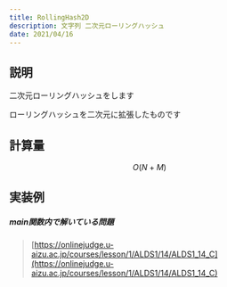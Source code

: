```yaml
---
title: RollingHash2D
description: 文字列 二次元ローリングハッシュ
date: 2021/04/16
---
```


## 説明
二次元ローリングハッシュをします

ローリングハッシュを二次元に拡張したものです

## 計算量
$$
O(N+M)
$$

## 実装例

##### main関数内で解いている問題
> [https://onlinejudge.u-aizu.ac.jp/courses/lesson/1/ALDS1/14/ALDS1_14_C](https://onlinejudge.u-aizu.ac.jp/courses/lesson/1/ALDS1/14/ALDS1_14_C)  

```cpp import=/assets/Library/string/rollinghash2d.cpp
```
